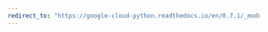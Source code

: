 ```yaml
---
redirect_to: "https://google-cloud-python.readthedocs.io/en/0.7.1/_modules/gcloud/datastore/key.html"
---
```


